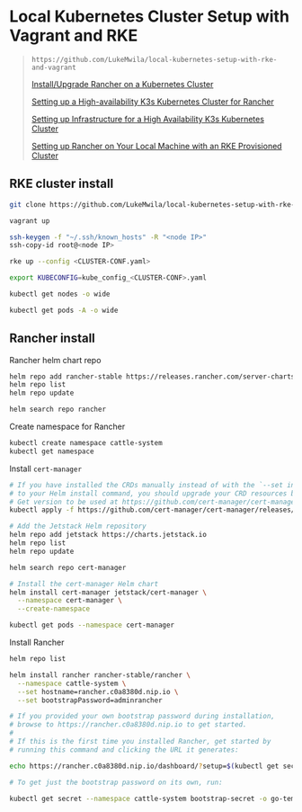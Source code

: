 # Local Kubernetes Cluster Setup with Vagrant and RKE

> `https://github.com/LukeMwila/local-kubernetes-setup-with-rke-and-vagrant`
>
> [Install/Upgrade Rancher on a Kubernetes Cluster](https://ranchermanager.docs.rancher.com/getting-started/installation-and-upgrade/install-upgrade-on-a-kubernetes-cluster)
>
> [Setting up a High-availability K3s Kubernetes Cluster for Rancher](https://ranchermanager.docs.rancher.com/how-to-guides/new-user-guides/kubernetes-cluster-setup/k3s-for-rancher)
>
> [Setting up Infrastructure for a High Availability K3s Kubernetes Cluster](https://ranchermanager.docs.rancher.com/how-to-guides/new-user-guides/infrastructure-setup/ha-k3s-kubernetes-cluster)
>
> [Setting up Rancher on Your Local Machine with an RKE Provisioned Cluster](https://www.suse.com/c/rancher_blog/setting-up-rancher-on-your-local-machine-with-an-rke-provisioned-cluster/)

## RKE cluster install

```sh
git clone https://github.com/LukeMwila/local-kubernetes-setup-with-rke-and-vagrant.git

vagrant up

ssh-keygen -f "~/.ssh/known_hosts" -R "<node IP>"
ssh-copy-id root@<node IP>

rke up --config <CLUSTER-CONF.yaml>

export KUBECONFIG=kube_config_<CLUSTER-CONF>.yaml

kubectl get nodes -o wide

kubectl get pods -A -o wide
```

## Rancher install

Rancher helm chart repo

```sh
helm repo add rancher-stable https://releases.rancher.com/server-charts/stable
helm repo list
helm repo update

helm search repo rancher
```

Create namespace for Rancher

```sh
kubectl create namespace cattle-system
kubectl get namespace
```

Install `cert-manager`

```sh
# If you have installed the CRDs manually instead of with the `--set installCRDs=true` option added 
# to your Helm install command, you should upgrade your CRD resources before upgrading the Helm chart
# Get version to be used at https://github.com/cert-manager/cert-manager/releases
kubectl apply -f https://github.com/cert-manager/cert-manager/releases/download/v1.13.4/cert-manager.crds.yaml

# Add the Jetstack Helm repository
helm repo add jetstack https://charts.jetstack.io
helm repo list
helm repo update

helm search repo cert-manager

# Install the cert-manager Helm chart
helm install cert-manager jetstack/cert-manager \
  --namespace cert-manager \
  --create-namespace

kubectl get pods --namespace cert-manager
```

Install Rancher

```sh
helm repo list

helm install rancher rancher-stable/rancher \
  --namespace cattle-system \
  --set hostname=rancher.c0a8380d.nip.io \
  --set bootstrapPassword=adminrancher

# If you provided your own bootstrap password during installation, 
# browse to https://rancher.c0a8380d.nip.io to get started.
#
# If this is the first time you installed Rancher, get started by 
# running this command and clicking the URL it generates:

echo https://rancher.c0a8380d.nip.io/dashboard/?setup=$(kubectl get secret --namespace cattle-system bootstrap-secret -o go-template='{{.data.bootstrapPassword|base64decode}}')

# To get just the bootstrap password on its own, run:

kubectl get secret --namespace cattle-system bootstrap-secret -o go-template='{{.data.bootstrapPassword|base64decode}}{{ "\n" }}'

```

